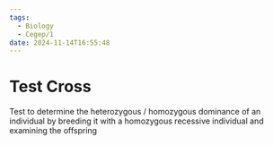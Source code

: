 ```yaml
---
tags:
  - Biology
  - Cegep/1
date: 2024-11-14T16:55:48
---
```


# Test Cross

Test to determine the heterozygous / homozygous dominance of an individual by breeding it with a homozygous recessive individual and examining the offspring
